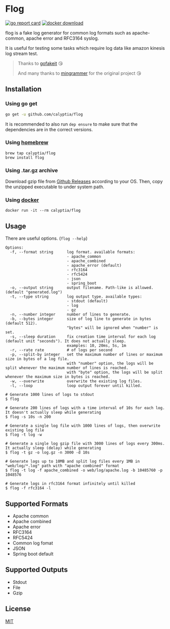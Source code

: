 # Flog

[![go report card](https://goreportcard.com/badge/github.com/calyptia/flog)](https://goreportcard.com/report/github.com/calyptia/flog) [![docker download](https://img.shields.io/docker/pulls/calyptia/flog.svg)](https://hub.docker.com/r/calyptia/flog)

flog is a fake log generator for common log formats such as apache-common, apache error and RFC3164 syslog.

It is useful for testing some tasks which require log data like amazon kinesis log stream test.

> Thanks to [gofakeit](https://github.com/brianvoe/gofakeit) 😘
>
> And many thanks to [mingrammer](https://github.com/mingrammer/flog) for the original project 😘

## Installation

### Using go get

```bash
go get -u github.com/calyptia/flog
```

It is recommended to also run `dep ensure` to make sure that the dependencies are in the correct versions.

### Using [homebrew](https://brew.sh)

```
brew tap calyptia/flog
brew install flog
```

### Using .tar.gz archive

Download gzip file from [Github Releases](https://github.com/calyptia/flog/releases/latest) according to your OS. Then, copy the unzipped executable to under system path.

### Using [docker](https://www.docker.com)

```
docker run -it --rm calyptia/flog
```

## Usage

There are useful options. (`flog --help`)

```console
Options:
  -f, --format string      log format. available formats:
                           - apache_common
                           - apache_combined
                           - apache_error (default)
                           - rfc3164
                           - rfc5424
                           - json
                           - spring_boot
  -o, --output string      output filename. Path-like is allowed. (default "generated.log")
  -t, --type string        log output type. available types:
                           - stdout (default)
                           - log
                           - gz
  -n, --number integer     number of lines to generate.
  -b, --bytes integer      size of log line to generate in bytes (default 512).
                           "bytes" will be ignored when "number" is set.
  -s, --sleep duration     fix creation time interval for each log (default unit "seconds"). It does not actually sleep.
                           examples: 10, 20ms, 5s, 1m
  -r, --rate rate          # of logs per second
  -p, --split-by integer   set the maximum number of lines or maximum size in bytes of a log file.
                           with "number" option, the logs will be split whenever the maximum number of lines is reached.
                           with "byte" option, the logs will be split whenever the maximum size in bytes is reached.
  -w, --overwrite          overwrite the existing log files.
  -l, --loop               loop output forever until killed.
```

```console
# Generate 1000 lines of logs to stdout
$ flog

# Generate 200 lines of logs with a time interval of 10s for each log. It doesn't actually sleep while generating
$ flog -s 10s -n 200 

# Generate a single log file with 1000 lines of logs, then overwrite existing log file
$ flog -t log -w

# Generate a single log gzip file with 3000 lines of logs every 300ms. It actually sleep (delay) while generating
$ flog -t gz -o log.gz -n 3000 -d 10s

# Generate logs up to 10MB and split log files every 1MB in "web/log/*.log" path with "apache combined" format
$ flog -t log -f apache_combined -o web/log/apache.log -b 10485760 -p 1048576

# Generate logs in rfc3164 format infinitely until killed
$ flog -f rfc3164 -l
```

## Supported Formats

- Apache common
- Apache combined
- Apache error
- RFC3164
- RFC5424
- Common log fomat
- JSON
- Spring boot default

## Supported Outputs

- Stdout
- File
- Gzip

## License

[MIT](LICENSE)